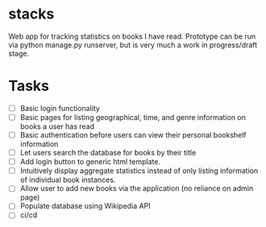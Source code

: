 # stacks

Web app for tracking statistics on books I have read.
Prototype can be run via python manage.py runserver, but is very much a work in progress/draft stage. 

# Tasks
- [ ] Basic login functionality
- [ ] Basic pages for listing geographical, time, and genre information on books a user has read
- [ ] Basic authentication before users can view their personal bookshelf information
- [ ] Let users search the database for books by their title
- [ ] Add login button to generic html template.
- [ ] Intuitively display aggregate statistics instead of only listing information of individual book instances.
- [ ] Allow user to add new books via the application (no reliance on admin page)
- [ ] Populate database using Wikipedia API
- [ ] ci/cd
